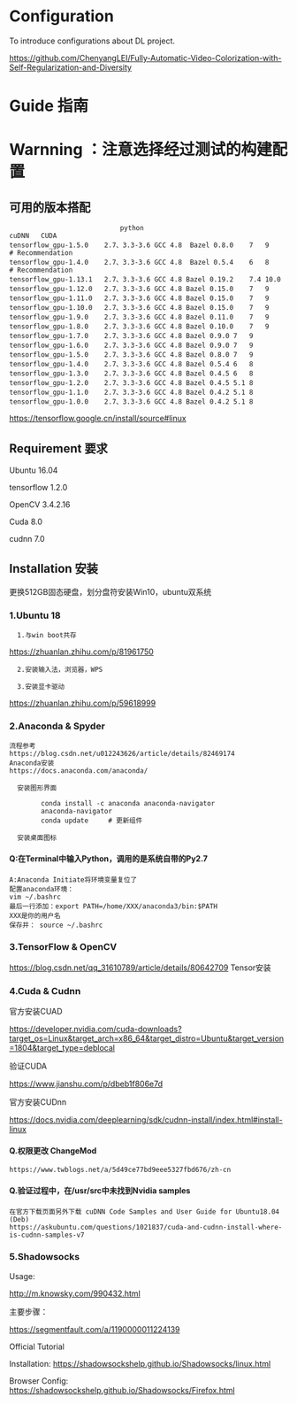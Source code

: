 # Configuration
To introduce configurations about DL project.

https://github.com/ChenyangLEI/Fully-Automatic-Video-Colorization-with-Self-Regularization-and-Diversity
# Guide 指南
# Warnning ：注意选择经过测试的构建配置 
## 可用的版本搭配
                                python                                   cuDNN   CUDA         
	tensorflow_gpu-1.5.0	2.7、3.3-3.6	GCC 4.8	 Bazel 0.8.0	7	9    # Recommendation
	tensorflow_gpu-1.4.0	2.7、3.3-3.6	GCC 4.8	 Bazel 0.5.4	6	8    # Recommendation
	tensorflow_gpu-1.13.1	2.7、3.3-3.6	GCC 4.8	Bazel 0.19.2	7.4	10.0
	tensorflow_gpu-1.12.0	2.7、3.3-3.6	GCC 4.8	Bazel 0.15.0	7	9
	tensorflow_gpu-1.11.0	2.7、3.3-3.6	GCC 4.8	Bazel 0.15.0	7	9
	tensorflow_gpu-1.10.0	2.7、3.3-3.6	GCC 4.8	Bazel 0.15.0	7	9
	tensorflow_gpu-1.9.0	2.7、3.3-3.6	GCC 4.8	Bazel 0.11.0	7	9
	tensorflow_gpu-1.8.0	2.7、3.3-3.6	GCC 4.8	Bazel 0.10.0	7	9
	tensorflow_gpu-1.7.0	2.7、3.3-3.6	GCC 4.8	Bazel 0.9.0	7	9
	tensorflow_gpu-1.6.0	2.7、3.3-3.6	GCC 4.8	Bazel 0.9.0	7	9
	tensorflow_gpu-1.5.0	2.7、3.3-3.6	GCC 4.8	Bazel 0.8.0	7	9
	tensorflow_gpu-1.4.0	2.7、3.3-3.6	GCC 4.8	Bazel 0.5.4	6	8
	tensorflow_gpu-1.3.0	2.7、3.3-3.6	GCC 4.8	Bazel 0.4.5	6	8
	tensorflow_gpu-1.2.0	2.7、3.3-3.6	GCC 4.8	Bazel 0.4.5	5.1	8
	tensorflow_gpu-1.1.0	2.7、3.3-3.6	GCC 4.8	Bazel 0.4.2	5.1	8
	tensorflow_gpu-1.0.0	2.7、3.3-3.6	GCC 4.8	Bazel 0.4.2	5.1	8

https://tensorflow.google.cn/install/source#linux

## Requirement 要求
Ubuntu 16.04

tensorflow 1.2.0

OpenCV 3.4.2.16

Cuda 8.0 

cudnn 7.0
## Installation 安装
更换512GB固态硬盘，划分盘符安装Win10，ubuntu双系统
### 1.Ubuntu 18 

      1.与win boot共存 
https://zhuanlan.zhihu.com/p/81961750
  
      2.安装输入法，浏览器，WPS
  
      3.安装显卡驱动 
      
https://zhuanlan.zhihu.com/p/59618999
  
### 2.Anaconda & Spyder
	流程参考
	https://blog.csdn.net/u012243626/article/details/82469174 
	Anaconda安装
	https://docs.anaconda.com/anaconda/

      安装图形界面
      
            conda install -c anaconda anaconda-navigator
            anaconda-navigator
            conda update     # 更新组件
	    
      安装桌面图标
	
#### Q:在Terminal中输入Python，调用的是系统自带的Py2.7
	A:Anaconda Initiate将环境变量复位了
	配置anaconda环境：
	vim ~/.bashrc
	最后一行添加：export PATH=/home/XXX/anaconda3/bin:$PATH
	XXX是你的用户名
	保存并： source ~/.bashrc
            
            
          
            
### 3.TensorFlow & OpenCV
https://blog.csdn.net/qq_31610789/article/details/80642709 Tensor安装
### 4.Cuda & Cudnn
官方安装CUAD

https://developer.nvidia.com/cuda-downloads?target_os=Linux&target_arch=x86_64&target_distro=Ubuntu&target_version=1804&target_type=deblocal

验证CUDA

https://www.jianshu.com/p/dbeb1f806e7d

官方安装CUDnn

https://docs.nvidia.com/deeplearning/sdk/cudnn-install/index.html#install-linux

#### Q.权限更改 ChangeMod
	https://www.twblogs.net/a/5d49ce77bd9eee5327fbd676/zh-cn
#### Q.验证过程中，在/usr/src中未找到Nvidia samples
	在官方下载页面另外下载 cuDNN Code Samples and User Guide for Ubuntu18.04 (Deb)
	https://askubuntu.com/questions/1021837/cuda-and-cudnn-install-where-is-cudnn-samples-v7
### 5.Shadowsocks

Usage:
      
http://m.knowsky.com/990432.html

主要步骤：
       
https://segmentfault.com/a/1190000011224139

Official Tutorial

Installation:
https://shadowsockshelp.github.io/Shadowsocks/linux.html

Browser Config:
https://shadowsockshelp.github.io/Shadowsocks/Firefox.html
